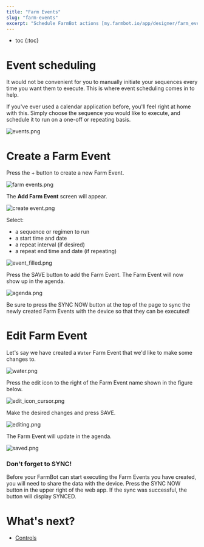```yaml
---
title: "Farm Events"
slug: "farm-events"
excerpt: "Schedule FarmBot actions [my.farmbot.io/app/designer/farm_events](http://my.farmbot.io/app/designer/farm_events)"
---
```


* toc
{:toc}


# Event scheduling

It would not be convenient for you to manually initiate your sequences every time you want them to execute. This is where event scheduling comes in to help.

If you've ever used a calendar application before, you'll feel right at home with this. Simply choose the sequence you would like to execute, and schedule it to run on a one-off or repeating basis.

![events.png](events.png)



# Create a Farm Event

Press the <span class="fb-circle-button fb-purple">+</span> button to create a new Farm Event.

![farm events.png](farm_events.png)

The **Add Farm Event** screen will appear.

![create event.png](create_event.png)

Select:
* a sequence or regimen to run
* a start time and date
* a repeat interval (if desired)
* a repeat end time and date (if repeating)

![event_filled.png](event_filled.png)



<p>Press the <span class="fb-button fb-purple">SAVE</span> button to add the Farm Event. The Farm Event will now show up in the agenda.</p>



![agenda.png](agenda.png)



<p>Be sure to press the <span class="fb-button fb-yellow">SYNC NOW</span> button at the top of the page to sync the newly created Farm Events with the device so that they can be executed!</p>



# Edit Farm Event

Let's say we have created a `Water` Farm Event that we'd like to make some changes to.

![water.png](water.png)

Press the edit icon to the right of the Farm Event name shown in the figure below.

![edit_icon_cursor.png](edit_icon_cursor.png)



<p>Make the desired changes and press <span class="fb-button fb-purple">SAVE</span>.</p>



![editing.png](editing.png)

The Farm Event will update in the agenda.

![saved.png](saved.png)



<div class="magic-block-callout type-warning fb-callout-css-fix">
	<h3><i title="Warning" class="fa fa-exclamation-circle"></i>Don't forget to SYNC!
	</h3>
	<div class="callout-body"><p>Before your FarmBot can start executing the Farm Events you have created, you will need to share the data with the device. Press the <span class="fb-button fb-yellow">SYNC NOW</span> button in the upper right of the web app. If the sync was successful, the button will display <span class="fb-button fb-green">SYNCED</span>.</p>
	</div>
</div>


# What's next?

 * [Controls](../Web-App/controls.md)
